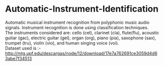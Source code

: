 # Automatic-Instrument-Identification
Automatic musical instrument recognition from polyphonic music audio signals. Instrument recognition is done using classification techniques. <br />
The instruments considered are: cello (cel), clarinet (cla), flute(flu), acoustic guitar (gac), electric guitar (gel), organ (org), piano (pia), saxophone (sax), trumpet (tru), violin (vio), and human singing voice (voi).<br />
Dataset used is :- http://mtg.upf.edu/descargas/node/12/download/17e7a762691ce3059d4d63abe7f34513
